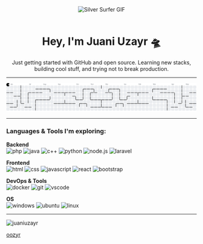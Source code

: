
<div align="center">
  <img src="https://media.tenor.com/wtXY8Yj2kzIAAAAC/silver-surfer.gif" width="400" alt="Silver Surfer GIF" />
</div>

<br />

<h1 align="center">Hey, I'm Juani Uzayr 🛸</h1>
<p align="center">
  Just getting started with GitHub and open source.  
  Learning new stacks, building cool stuff, and trying not to break production.  
</p>

---

<picture>
  <source media="(prefers-color-scheme: dark)" srcset="https://raw.githubusercontent.com/Chanzaa/Chanzaa/output/pacman-contribution-graph-dark.svg">
  <source media="(prefers-color-scheme: light)" srcset="https://raw.githubusercontent.com/Chanzaa/Chanzaa/output/pacman-contribution-graph.svg">
  <img alt="pacman contribution graph" src="https://raw.githubusercontent.com/Chanzaa/Chanzaa/output/pacman-contribution-graph.svg">
</picture>

---

<h3 align="left">Languages & Tools I'm exploring:</h3>

**Backend**  
![php](https://img.shields.io/badge/PHP-777BB4?style=for-the-badge&logo=php&logoColor=white)
![java](https://img.shields.io/badge/Java-007396?style=for-the-badge&logo=java&logoColor=white)
![c++](https://img.shields.io/badge/C++-00599C?style=for-the-badge&logo=c%2b%2b&logoColor=white)
![python](https://img.shields.io/badge/Python-3776AB?style=for-the-badge&logo=python&logoColor=white)
![node.js](https://img.shields.io/badge/Node.js-339933?style=for-the-badge&logo=nodedotjs&logoColor=white)
![laravel](https://img.shields.io/badge/Laravel-FF2D20?style=for-the-badge&logo=laravel&logoColor=white)

**Frontend**  
![html](https://img.shields.io/badge/HTML5-E34F26?style=for-the-badge&logo=html5&logoColor=white)
![css](https://img.shields.io/badge/CSS3-1572B6?style=for-the-badge&logo=css3&logoColor=white)
![javascript](https://img.shields.io/badge/JavaScript-F7DF1E?style=for-the-badge&logo=javascript&logoColor=black)
![react](https://img.shields.io/badge/React-20232A?style=for-the-badge&logo=react&logoColor=61DAFB)
![bootstrap](https://img.shields.io/badge/Bootstrap-7952B3?style=for-the-badge&logo=bootstrap&logoColor=white)

**DevOps & Tools**  
![docker](https://img.shields.io/badge/Docker-2496ED?style=for-the-badge&logo=docker&logoColor=white)
![git](https://img.shields.io/badge/Git-F05032?style=for-the-badge&logo=git&logoColor=white)
![vscode](https://img.shields.io/badge/VSCode-007ACC?style=for-the-badge&logo=visualstudiocode&logoColor=white)

**OS**  
![windows](https://img.shields.io/badge/Windows-0078D6?style=for-the-badge&logo=windows&logoColor=white)
![ubuntu](https://img.shields.io/badge/Ubuntu-E95420?style=for-the-badge&logo=ubuntu&logoColor=white)
![linux](https://img.shields.io/badge/Linux-FCC624?style=for-the-badge&logo=linux&logoColor=black)

---
<!-- 
<h3 align="left">My Github Stats</h3>

![oozyr's GitHub stats](https://github-readme-stats.vercel.app/api?username=oozyr&show_icons=true&theme=radical)

---
!-->

<p align="left"> <img src="https://komarev.com/ghpvc/?username=juaniuzayr&label=Profile%20views&color=0e75b6&style=flat" alt="juaniuzayr" /> </p>

[oozyr](https://github.com/oozyr)

